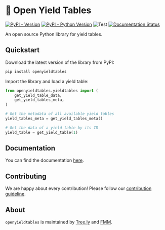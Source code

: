 # 🌲 Open Yield Tables

[![PyPI - Version](https://img.shields.io/pypi/v/openyieldtables)](https://pypi.org/project/openyieldtables/) [![PyPI - Python Version](https://img.shields.io/pypi/pyversions/openyieldtables)](https://pypi.org/project/openyieldtables/) ![Test](https://github.com/github/docs/actions/workflows/test.yml/badge.svg) [![Documentation Status](https://readthedocs.org/projects/openyieldtables/badge/?version=latest)](https://openyieldtables.readthedocs.io/en/latest/?badge=latest)

An open source Python library for yield tables.

## Quickstart

Download the latest version of the library from PyPI:

```bash
pip install openyieldtables
```

Import the library and load a yield table:

```python
from openyieldtables.yieldtables import (
    get_yield_table_data,
    get_yield_tables_meta,
)

# Get the metadata of all available yield tables
yield_tables_meta = get_yield_tables_meta()

# Get the data of a yield table by its ID
yield_table = get_yield_table(1)
```

## Documentation

You can find the documentation
[here](https://openyieldtables.readthedocs.io/en/latest/).

## Contributing

We are happy about every contribution! Please follow our
[contribution guideline](https://github.com/treely/openyieldtables/blob/main/CONTRIBUTING.md).

## About

`openyieldtables` is maintained by [Tree.ly](https://tree.ly) and
[FMM](https://www.fmm.at/).
